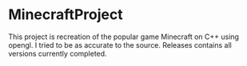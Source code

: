 # MinecraftProject
This project is recreation of the popular game Minecraft on C++ using opengl. I tried to be as accurate to the source. 
Releases contains all versions currently completed. 
